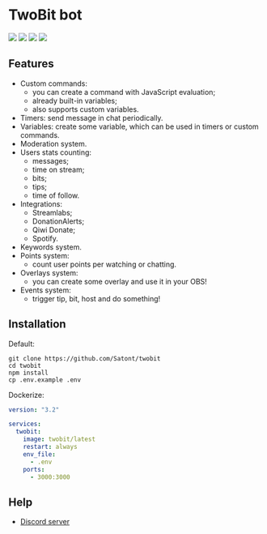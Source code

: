 # TwoBit bot

![](https://img.shields.io/github/workflow/status/Satont/twobit/Publish%20Docker/master?style=for-the-badge) ![](https://img.shields.io/github/workflow/status/Satont/twobit/Build%20Web%20and%20Bot/master?style=for-the-badge) ![](https://img.shields.io/david/satont/twobit?style=for-the-badge) ![](https://discord.gg/dPm6eYb)

## Features

- Custom commands:
	- you can create a command with JavaScript evaluation;
	- already built-in variables;
	- also supports custom variables.
- Timers: send message in chat periodically.
- Variables: create some variable, which can be used in timers or custom commands.
- Moderation system.
- Users stats counting:
	- messages;
	- time on stream;
	- bits;
	- tips;
	- time of follow.
- Integrations:
	- Streamlabs;
	- DonationAlerts;
	- Qiwi Donate;
	- Spotify.
- Keywords system.
- Points system:
	- count user points per watching or chatting.
- Overlays system:
	- you can create some overlay and use it in your OBS!
- Events system:
	- trigger tip, bit, host and do something!


## Installation

Default:
```shell
git clone https://github.com/Satont/twobit
cd twobit
npm install
cp .env.example .env

```

Dockerize:
```yml
version: "3.2"

services:
  twobit:
    image: twobit/latest
    restart: always
    env_file:
      - .env
    ports:
      - 3000:3000 
```

## Help

- [Discord server](https://discord.gg/dPm6eYb)
